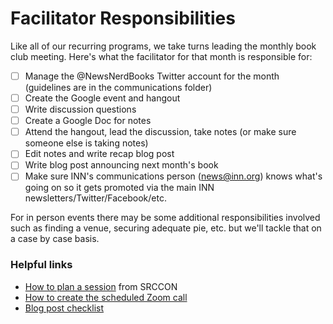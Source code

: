 # Facilitator Responsibilities

Like all of our recurring programs, we take turns leading the monthly book club meeting. Here's what the facilitator for that month is responsible for:

- [ ] Manage the @NewsNerdBooks Twitter account for the month (guidelines are in the communications folder)
- [ ] Create the Google event and hangout
- [ ] Write discussion questions
- [ ] Create a Google Doc for notes
- [ ] Attend the hangout, lead the discussion, take notes (or make sure someone else is taking notes)
- [ ] Edit notes and write recap blog post
- [ ] Write blog post announcing next month's book
- [ ] Make sure INN's communications person (news@inn.org) knows what's going on so it gets promoted via the main INN newsletters/Twitter/Facebook/etc.

For in person events there may be some additional responsibilities involved such as finding a venue, securing adequate pie, etc. but we'll tackle that on a case by case basis.

### Helpful links

- [How to plan a session](https://opennews.org/blog/srccon-session-planning) from SRCCON
- [How to create the scheduled Zoom call](https://support.zoom.us/hc/en-us/articles/201362413-Scheduling-meetings)
- [Blog post checklist](/checklists/blog-post.md)
